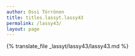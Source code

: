 ```yaml
---
author: Ossi Törrönen
title: titles.lassyt.lassy43
permalink: /lassy43/
layout: page
---
```

{% translate_file _lassyt/lassy43/lassy43.md %}